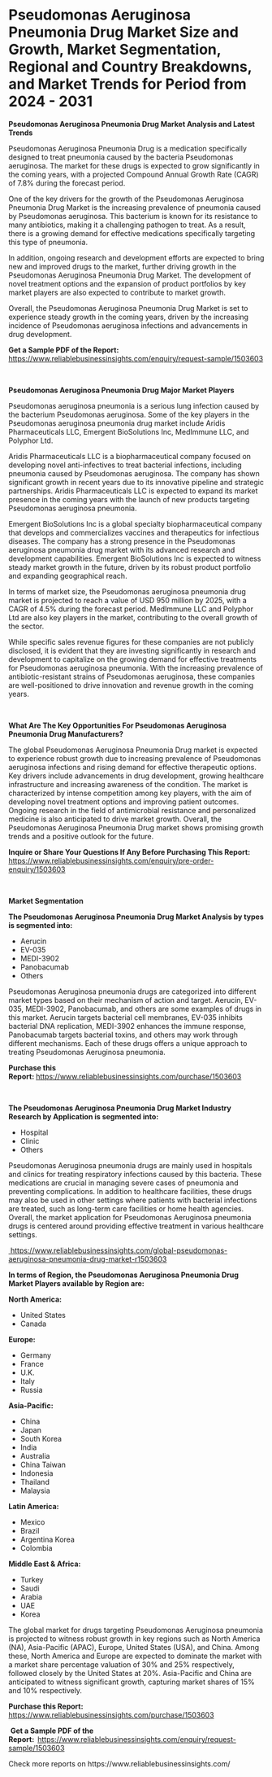 <p><h1>Pseudomonas Aeruginosa Pneumonia Drug Market Size and Growth, Market Segmentation, Regional and Country Breakdowns, and Market Trends for Period from 2024 -  2031</h1></p><p><strong>Pseudomonas Aeruginosa Pneumonia Drug Market Analysis and Latest Trends</strong></p>
<p><p>Pseudomonas Aeruginosa Pneumonia Drug is a medication specifically designed to treat pneumonia caused by the bacteria Pseudomonas aeruginosa. The market for these drugs is expected to grow significantly in the coming years, with a projected Compound Annual Growth Rate (CAGR) of 7.8% during the forecast period.</p><p>One of the key drivers for the growth of the Pseudomonas Aeruginosa Pneumonia Drug Market is the increasing prevalence of pneumonia caused by Pseudomonas aeruginosa. This bacterium is known for its resistance to many antibiotics, making it a challenging pathogen to treat. As a result, there is a growing demand for effective medications specifically targeting this type of pneumonia.</p><p>In addition, ongoing research and development efforts are expected to bring new and improved drugs to the market, further driving growth in the Pseudomonas Aeruginosa Pneumonia Drug Market. The development of novel treatment options and the expansion of product portfolios by key market players are also expected to contribute to market growth.</p><p>Overall, the Pseudomonas Aeruginosa Pneumonia Drug Market is set to experience steady growth in the coming years, driven by the increasing incidence of Pseudomonas aeruginosa infections and advancements in drug development.</p></p>
<p><strong>Get a Sample PDF of the Report:&nbsp;</strong> <a href="https://www.reliablebusinessinsights.com/enquiry/request-sample/1503603">https://www.reliablebusinessinsights.com/enquiry/request-sample/1503603</a></p>
<p>&nbsp;</p>
<p><strong>Pseudomonas Aeruginosa Pneumonia Drug Major Market Players</strong></p>
<p><p>Pseudomonas aeruginosa pneumonia is a serious lung infection caused by the bacterium Pseudomonas aeruginosa. Some of the key players in the Pseudomonas aeruginosa pneumonia drug market include Aridis Pharmaceuticals LLC, Emergent BioSolutions Inc, MedImmune LLC, and Polyphor Ltd.</p><p>Aridis Pharmaceuticals LLC is a biopharmaceutical company focused on developing novel anti-infectives to treat bacterial infections, including pneumonia caused by Pseudomonas aeruginosa. The company has shown significant growth in recent years due to its innovative pipeline and strategic partnerships. Aridis Pharmaceuticals LLC is expected to expand its market presence in the coming years with the launch of new products targeting Pseudomonas aeruginosa pneumonia.</p><p>Emergent BioSolutions Inc is a global specialty biopharmaceutical company that develops and commercializes vaccines and therapeutics for infectious diseases. The company has a strong presence in the Pseudomonas aeruginosa pneumonia drug market with its advanced research and development capabilities. Emergent BioSolutions Inc is expected to witness steady market growth in the future, driven by its robust product portfolio and expanding geographical reach.</p><p>In terms of market size, the Pseudomonas aeruginosa pneumonia drug market is projected to reach a value of USD 950 million by 2025, with a CAGR of 4.5% during the forecast period. MedImmune LLC and Polyphor Ltd are also key players in the market, contributing to the overall growth of the sector.</p><p>While specific sales revenue figures for these companies are not publicly disclosed, it is evident that they are investing significantly in research and development to capitalize on the growing demand for effective treatments for Pseudomonas aeruginosa pneumonia. With the increasing prevalence of antibiotic-resistant strains of Pseudomonas aeruginosa, these companies are well-positioned to drive innovation and revenue growth in the coming years.</p></p>
<p>&nbsp;</p>
<p><strong>What Are The Key Opportunities For Pseudomonas Aeruginosa Pneumonia Drug Manufacturers?</strong></p>
<p><p>The global Pseudomonas Aeruginosa Pneumonia Drug market is expected to experience robust growth due to increasing prevalence of Pseudomonas aeruginosa infections and rising demand for effective therapeutic options. Key drivers include advancements in drug development, growing healthcare infrastructure and increasing awareness of the condition. The market is characterized by intense competition among key players, with the aim of developing novel treatment options and improving patient outcomes. Ongoing research in the field of antimicrobial resistance and personalized medicine is also anticipated to drive market growth. Overall, the Pseudomonas Aeruginosa Pneumonia Drug market shows promising growth trends and a positive outlook for the future.</p></p>
<p><strong>Inquire or Share Your Questions If Any Before Purchasing This Report:</strong> <a href="https://www.reliablebusinessinsights.com/enquiry/pre-order-enquiry/1503603">https://www.reliablebusinessinsights.com/enquiry/pre-order-enquiry/1503603</a></p>
<p>&nbsp;</p>
<p><strong>Market Segmentation</strong></p>
<p><strong>The Pseudomonas Aeruginosa Pneumonia Drug Market Analysis by types is segmented into:</strong></p>
<p><ul><li>Aerucin</li><li>EV-035</li><li>MEDI-3902</li><li>Panobacumab</li><li>Others</li></ul></p>
<p><p>Pseudomonas Aeruginosa pneumonia drugs are categorized into different market types based on their mechanism of action and target. Aerucin, EV-035, MEDI-3902, Panobacumab, and others are some examples of drugs in this market. Aerucin targets bacterial cell membranes, EV-035 inhibits bacterial DNA replication, MEDI-3902 enhances the immune response, Panobacumab targets bacterial toxins, and others may work through different mechanisms. Each of these drugs offers a unique approach to treating Pseudomonas Aeruginosa pneumonia.</p></p>
<p><strong>Purchase this Report:&nbsp;</strong><a href="https://www.reliablebusinessinsights.com/purchase/1503603">https://www.reliablebusinessinsights.com/purchase/1503603</a></p>
<p>&nbsp;</p>
<p><strong>The Pseudomonas Aeruginosa Pneumonia Drug Market Industry Research by Application is segmented into:</strong></p>
<p><ul><li>Hospital</li><li>Clinic</li><li>Others</li></ul></p>
<p><p>Pseudomonas Aeruginosa pneumonia drugs are mainly used in hospitals and clinics for treating respiratory infections caused by this bacteria. These medications are crucial in managing severe cases of pneumonia and preventing complications. In addition to healthcare facilities, these drugs may also be used in other settings where patients with bacterial infections are treated, such as long-term care facilities or home health agencies. Overall, the market application for Pseudomonas Aeruginosa pneumonia drugs is centered around providing effective treatment in various healthcare settings.</p></p>
<p><a href="https://www.reliablebusinessinsights.com/global-pseudomonas-aeruginosa-pneumonia-drug-market-r1503603">&nbsp;https://www.reliablebusinessinsights.com/global-pseudomonas-aeruginosa-pneumonia-drug-market-r1503603</a></p>
<p><strong>In terms of Region, the Pseudomonas Aeruginosa Pneumonia Drug Market Players available by Region are:</strong></p>
<p>
    <p> <strong> North America: </strong>
        <ul>
            <li>United States</li>
            <li>Canada</li>
        </ul>
        </p> 
    <p> <strong> Europe: </strong>
        <ul>
            <li>Germany</li>
            <li>France</li>
            <li>U.K.</li>
            <li>Italy</li>
            <li>Russia</li>
        </ul>
        </p> 
    <p> <strong> Asia-Pacific: </strong>
        <ul>
            <li>China</li>
            <li>Japan</li>
            <li>South Korea</li>
            <li>India</li>
            <li>Australia</li>
            <li>China Taiwan</li>
            <li>Indonesia</li>
            <li>Thailand</li>
            <li>Malaysia</li>
        </ul>
        </p> 
    <p> <strong> Latin America: </strong>
        <ul>
            <li>Mexico</li>
            <li>Brazil</li>
            <li>Argentina Korea</li>
            <li>Colombia</li>
        </ul>
        </p> 
    <p> <strong> Middle East & Africa: </strong>
        <ul>
            <li>Turkey</li>
            <li>Saudi</li>
            <li>Arabia</li>
            <li>UAE</li>
            <li>Korea</li>
        </ul>
    </p>
    </p>
<p><p>The global market for drugs targeting Pseudomonas Aeruginosa pneumonia is projected to witness robust growth in key regions such as North America (NA), Asia-Pacific (APAC), Europe, United States (USA), and China. Among these, North America and Europe are expected to dominate the market with a market share percentage valuation of 30% and 25% respectively, followed closely by the United States at 20%. Asia-Pacific and China are anticipated to witness significant growth, capturing market shares of 15% and 10% respectively.</p></p>
<p><strong>Purchase this Report: </strong><a href="https://www.reliablebusinessinsights.com/purchase/1503603">https://www.reliablebusinessinsights.com/purchase/1503603</a></p>
<p>&nbsp;<strong>Get a Sample PDF of the Report:&nbsp;&nbsp;</strong><a href="https://www.reliablebusinessinsights.com/enquiry/request-sample/1503603">https://www.reliablebusinessinsights.com/enquiry/request-sample/1503603</a></p>
<p><strong></strong></p>
<p>Check more reports on https://www.reliablebusinessinsights.com/</p>